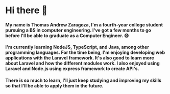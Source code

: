 # Hi there 👋

#### My name is Thomas Andrew Zaragoza, I'm a fourth-year college student pursuing a BS in computer engineering. I've got a few months to go before I'll be able to graduate as a Computer Engineer. 😄
#### I'm currently learning NodeJS, TypeScript, and Java, among other programming languages. For the time being, I'm enjoying developing web applications with the Laravel framework. It's also good to learn more about Laravel and how the different modules work. I also enjoyed using Laravel and Node.js using express framework to create API's.

#### There is  so much to learn,  I'll just keep studying and improving my skills so that I'll be able to apply them in the future.

<!--
**Teyzar/Teyzar** is a ✨ _special_ ✨ repository because its `README.md` (this file) appears on your GitHub profile.

Here are some ideas to get you started:

- 🔭 I’m currently working on ...
- 🌱 I’m currently learning ...
- 👯 I’m looking to collaborate on ...
- 🤔 I’m looking for help with ...
- 💬 Ask me about ...
- 📫 How to reach me: ...
- 😄 Pronouns: ...
- ⚡ Fun fact: ...
-->
